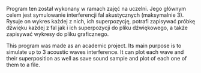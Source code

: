 Program ten został wykonany w ramach zajęć na uczelni. Jego głównym celem jest symulowanie interferencji fal akustycznych (maksymalnie 3). Rysuje on wykres każdej z nich, ich superpozycję, potrafi zapisywać próbkę dźwięku każdej z fal jak i ich superpozycji do pliku dźwiękowego, a także zapisywać wykresy do pliku graficznego.

This program was made as an academic project. Its main purpose is to simulate up to 3 acoustic waves interference. It can plot each wave and their superposition as well as save sound sample and plot of each one of them to a file.
